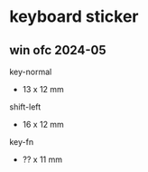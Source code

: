 
# keyboard sticker


## win ofc 2024-05

key-normal
- 13 x 12 mm

shift-left
- 16 x 12 mm

key-fn
- ?? x 11 mm



